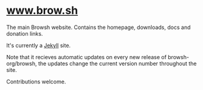 # www.brow.sh
The main Browsh website. Contains the homepage, downloads, docs and donation links.

It's currently a [Jekyll](https://jekyllrb.com/) site.

Note that it recieves automatic updates on every new release of browsh-org/browsh, the updates change the current version number throughout the site.

Contributions welcome.
